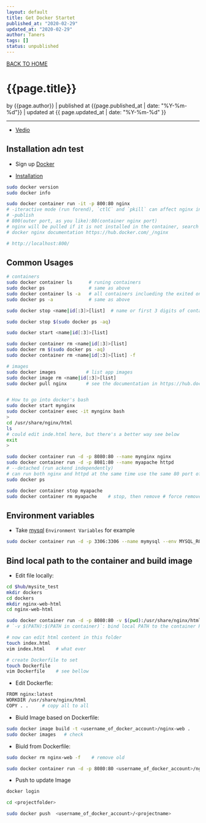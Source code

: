 ```yaml
---
layout: default
title: Get Docker Startet
published_at: "2020-02-29"
updated_at: "2020-02-29"
author: Taners
tags: []
status: unpublished
---
```


[BACK TO HOME](https://tane-rs.github.io)

# {{page.title}}

by {{page.author}} |
published at {{page.published_at | date: "%Y-%m-%d"}} |
updated at {{ page.updated_at | date: "%Y-%m-%d" }}

---

- [Vedio](https://www.youtube.com/watch?v=Kyx2PsuwomE&list=PLillGF-Rfqbb6vZqT-Lzi9Al_noaY5LAs)

## Installation adn test

- Sign up [Docker](https://hub.docker.com/)

- [Installation](https://hub.docker.com/search?q=&type=edition&offering=community&sort=updated_at&order=desc)


```bash
sudo docker version
sudo docker info

sudo docker container run -it -p 800:80 nginx   
# -iteractive mode (run forend), `ctlC` and `pkill` can affect nginx in the container forend
# -publish 
# 800(outer port, as you like):80(container nginx port) 
# nginx will be pulled if it is not installed in the container, search apps in https://hub.docker.com
# docker nginx documentation https://hub.docker.com/_/nginx

# http://localhost:800/


```

## Common Usages

```bash
# containers
sudo docker container ls      # runing containers
sudo docker ps                # same as above
sudo docker container ls -a   # all containers inclueding the exited ones
sudo docker ps -a             # same as above

sudo docker stop <name|id[:3]>[list]  # name or first 3 digits of container's id or list many of them 

sudo docker stop $(sudo docker ps -aq)

sudo docker start <name|id[:3]>[list]

sudo docker container rm <name|id[:3]>[list]  
sudo docker rm $(sudo docker ps -aq) 
sudo docker container rm <name|id[:3]>[list] -f

# images
sudo docker images           # list app images
sudo docker image rm <name|id[:3]>[list] 
sudo docker pull nginx       # see the documentation in https://hub.docker.com


# How to go into docker's bash
sudo docker start mynginx
sudo docker container exec -it mynginx bash
>
cd /usr/share/nginx/html
ls 
# could edit inde.html here, but there's a better way see below
exit
>
```

```bash
sudo docker container run -d -p 8080:80 --name mynginx nginx
sudo docker container run -d -p 8081:80 --name myapache httpd
# --detached (run ackend independently)
# can run both nginx and httpd at the same time use the same 80 port of the containers
sudo docker ps

sudo docker container stop myapache
sudo docker container rm myapache    # stop, then remove # force remove
```

## Environment variables

- Take [mysql](https://hub.docker.com/_/mysql) `Environment Variables` for example

```bash
sudo docker container run -d -p 3306:3306 --name mymysql --env MYSQL_ROOT_PASSWORD=123456 mysql
```

## Bind local path to the container and build image

- Edit file locally:

```bash
cd $hub/mysite_test
mkdir dockers
cd dockers
mkdir nginx-web-html
cd nginx-web-html

sudo docker container run -d -p 8080:80 -v $(pwd):/usr/share/nginx/html --name nginx-web nginx
# `-v $(PATH):$(PATH in container)`: bind local PATH to the container PATH

# now can edit html content in this folder
touch index.html
vim index.html    # what ever

# create Dockerfile to set
touch Dockerfile
vim Dockerfile    # see bellow
```

- Edit Dockerfle:

```bash
FROM nginx:latest
WORKDIR /usr/share/nginx/html
COPY . .     # copy all to all
```

- Biuld Image based on Dockerfile:

```bash
sudo docker image build -t <username_of_docker_account>/nginx-web .    # dot means in $(pwd)
sudo docker images   # check
```

- Biuld from Dockerfile:

```bash
sudo docker rm nginx-web -f    # remove old

sudo docker container run -d -p 8080:80 <username_of_docker_account>/nginx-web
```

- Push to update Image

```bash
docker login

cd <projectfolder>

sudo docker push  <username_of_docker_account>/<projectname>
```
